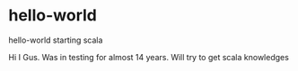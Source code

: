 # hello-world
hello-world starting scala


Hi I Gus. Was in testing for almost 14 years. Will try to get scala knowledges
